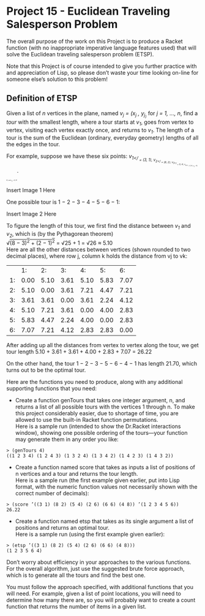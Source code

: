 # Project 15 - Euclidean Traveling Salesperson Problem

The overall purpose of the work on this Project is to produce a Racket function (with no inappropriate imperative language features used) that will solve the Euclidean traveling salesperson problem (ETSP).

Note that this Project is of course intended to give you further practice with and appreciation of Lisp, so please don’t waste your time looking on-line for someone else’s solution to this problem!

## Definition of ETSP

Given a list of *n* vertices in the plane, named *v<sub>j</sub> = (x<sub>j</sub> , y<sub>j<sub>)* for *j = 1, ..., n*, find a *tour* with the smallest length, where a tour starts at *v<sub>1</sub>*, goes from vertex to vertex, visiting each vertex exactly once, and returns to *v<sub>1</sub>*. The length of a tour is the sum of the Euclidean (ordinary, everyday geometry) lengths of all the edges in the tour.

For example, suppose we have these six points: *v<sub>1</<sub> = (3, 1), v<sub>2</<sub> = (8, 2), v<sub>3</<sub> = (5, 4), v<sub>4</<sub> = (2, 6), v<sub>5</sub> = (6, 6), and v<sub>6</sub> = (4, 8)*.

Insert Image 1 Here

One possible tour is 1 − 2 − 3 − 4 − 5 − 6 − 1:

Insert Image 2 Here

To figure the length of this tour, we first find the distance between *v<sub>1</sub>* and *v<sub>2</sub>*, which is (by the Pythagorean theorem)  
&Sqrt;<SPAN STYLE="text-decoration:overline;">(8 − 3)<sup>2</sup> + (2 − 1)<sup>2</sup></span> = &Sqrt;25 + 1 = &Sqrt;26 &thickapprox; 5.10  
Here are all the other distances between vertices (shown rounded to two decimal places), where row j, column k holds the distance from vj to vk:

<table>
  <tr>
    <td></td>
    <td>1:</td>
    <td>2:</td>
    <td>3:</td>
    <td>4:</td>
    <td>5:</td>
    <td>6:</td>
  </tr>
  <tr>
    <td>1:</td>
    <td>0.00</td>
    <td>5.10</td>
    <td>3.61</td>
    <td>5.10</td>
    <td>5.83</td>
    <td>7.07</td>
  </tr>
  <tr>
    <td>2:</td>
    <td>5.10</td>
    <td>0.00</td>
    <td>3.61</td>
    <td>7.21</td>
    <td>4.47</td>
    <td>7.21</td>
  </tr>
  <tr>
    <td>3:</td>
    <td>3.61</td>
    <td>3.61</td>
    <td>0.00</td>
    <td>3.61</td>
    <td>2.24</td>
    <td>4.12</td>
  </tr>
  <tr>
    <td>4:</td>
    <td>5.10</td>
    <td>7.21</td>
    <td>3.61</td>
    <td>0.00</td>
    <td>4.00</td>
    <td>2.83</td>
  </tr>
  <tr>
    <td>5:</td>
    <td>5.83</td>
    <td>4.47</td>
    <td>2.24</td>
    <td>4.00</td>
    <td>0.00</td>
    <td>2.83</td>
  </tr>
  <tr>
    <td>6:</td>
    <td>7.07</td>
    <td>7.21</td>
    <td>4.12</td>
    <td>2.83</td>
    <td>2.83</td>
    <td>0.00</td>
  </tr>
  
</table>  

After adding up all the distances from vertex to vertex along the tour, we get tour length 
5.10 + 3.61 + 3.61 + 4.00 + 2.83 + 7.07 = 26.22 

On the other hand, the tour 1 − 2 − 3 − 5 − 6 − 4 − 1 has length 21.70, which turns out to be the optimal tour.

Here are the functions you need to produce, along with any additional supporting functions that you need:
- Create a function genTours that takes one integer argument, n, and returns a list of all possible tours with the vertices 1 through n. To make this project considerably easier, due to shortage of time, you are allowed to use the built-in Racket function permutations.  
Here is a sample run (intended to show the Dr.Racket interactions window), showing one possible ordering of the tours—your function may generate them in any order you like:  
```console
> (genTours 4)
((1 2 3 4) (1 2 4 3) (1 3 2 4) (1 3 4 2) (1 4 2 3) (1 4 3 2))
```
- Create a function named score that takes as inputs a list of positions of n vertices and a tour and returns the tour length.  
Here is a sample run (the first example given earlier, put into Lisp format, with the numeric function values not necessarily shown with the correct number of decimals):  
```console
> (score ’((3 1) (8 2) (5 4) (2 6) (6 6) (4 8)) ’(1 2 3 4 5 6))
26.22
```
- Create a function named etsp that takes as its single argument a list of positions and returns an optimal tour.  
Here is a sample run (using the first example given earlier):
```console
> (etsp ’((3 1) (8 2) (5 4) (2 6) (6 6) (4 8)))
(1 2 3 5 6 4)
```

Don’t worry about efficiency in your approaches to the various functions. For the overall algorithm, just use the suggested brute force approach, which is to generate all the tours and find the best one. 

You must follow the approach specified, with additional functions that you will need. For example, given a list of point locations, you will need to determine how many there are, so you will probably want to create a count function that returns the number of items in a given list.
